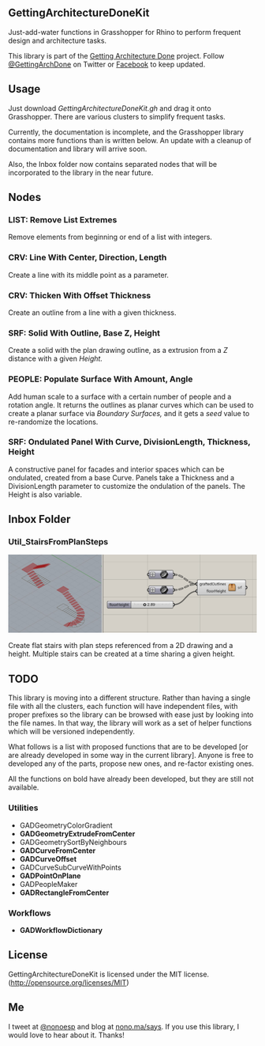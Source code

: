 ## GettingArchitectureDoneKit

Just-add-water functions in Grasshopper for Rhino to perform frequent design and architecture tasks.

This library is part of the [Getting Architecture Done](http://www.gettingarchitecturedone.com/?utm_source=github&utm_medium=GADKit) project. Follow [@GettingArchDone](http://twitter.com/GettingArchDone) on Twitter or [Facebook](http://facebook.com/gettingarchitecturedone) to keep updated.

## Usage

Just download *GettingArchitectureDoneKit.gh* and drag it onto Grasshopper. There are various clusters to simplify frequent tasks.

Currently, the documentation is incomplete, and the Grasshopper library contains more functions than is written below. An update with a cleanup of documentation and library will arrive soon.

Also, the Inbox folder now contains separated nodes that will be incorporated to the library in the near future.

## Nodes

### LIST: Remove List Extremes

Remove elements from beginning or end of a list with integers.

### CRV: Line With Center, Direction, Length

Create a line with its middle point as a parameter.

### CRV: Thicken With Offset Thickness

Create an outline from a line with a given thickness.

### SRF: Solid With Outline, Base Z, Height

Create a solid with the plan drawing outline, as a extrusion from a *Z* distance with a given *Height.*

### PEOPLE: Populate Surface With Amount, Angle

Add human scale to a surface with a certain number of people and a rotation angle. It returns the outlines as planar curves which can be used to create a planar surface via *Boundary Surfaces,* and it gets a *seed* value to re-randomize the locations.

### SRF: Ondulated Panel With Curve, DivisionLength, Thickness, Height

A constructive panel for facades and interior spaces which can be ondulated, created from a base Curve. Panels take a Thickness and a DivisionLength parameter to customize the ondulation of the panels. The Height is also variable.

## Inbox Folder

### Util_StairsFromPlanSteps

![Stairs From Plan Steps](Links/Util_StairsFromPlanSteps.jpg)

Create flat stairs with plan steps referenced from a 2D drawing and a height. Multiple stairs can be created at a time sharing a given height.

## TODO

This library is moving into a different structure. Rather than having a single file with all the clusters, each function will have independent files, with proper prefixes so the library can be browsed with ease just by looking into the file names. In that way, the library will work as a set of helper functions which will be versioned independently.

What follows is a list with proposed functions that are to be developed [or are already developed in some way in the current library]. Anyone is free to developed any of the parts, propose new ones, and re-factor existing ones.

All the functions on bold have already been developed, but they are still not available.

### Utilities

* GADGeometryColorGradient
* **GADGeometryExtrudeFromCenter**
* GADGeometrySortByNeighbours
* **GADCurveFromCenter**
* **GADCurveOffset**
* GADCurveSubCurveWithPoints
* **GADPointOnPlane**
* GADPeopleMaker
* **GADRectangleFromCenter**

### Workflows

* **GADWorkflowDictionary**

## License

GettingArchitectureDoneKit is licensed under the MIT license. (http://opensource.org/licenses/MIT)

## Me

I tweet at [@nonoesp](http://www.twitter.com/nonoesp) and blog at [nono.ma/says](http://nono.ma/says). If you use this library, I would love to hear about it. Thanks!

